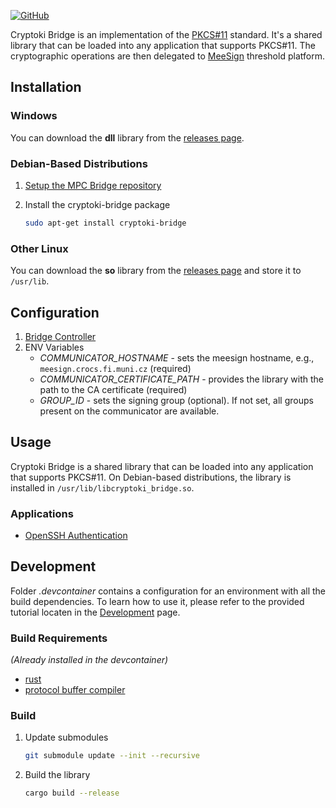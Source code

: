 [![GitHub](https://img.shields.io/badge/github-%23121011.svg?style=for-the-badge&logo=github&logoColor=white)](https://github.com/KristianMika/cryptoki-bridge)

Cryptoki Bridge is an implementation of the [PKCS#11](https://docs.oasis-open.org/pkcs11/pkcs11-base/v3.0/csprd01/pkcs11-base-v3.0-csprd01.html) standard. It's a shared library that can be loaded into any application that supports PKCS#11. The cryptographic operations are then delegated to [MeeSign](https://meesign.crocs.fi.muni.cz/) threshold platform.

## Installation

### Windows

You can download the **dll** library from the [releases page](https://github.com/KristianMika/cryptoki-bridge/releases).

### Debian-Based Distributions

1. [Setup the MPC Bridge repository](Debian-Repository.md)
2. Install the cryptoki-bridge package

    ```bash
    sudo apt-get install cryptoki-bridge
    ```

### Other Linux

You can download the **so** library from the [releases page](https://github.com/KristianMika/cryptoki-bridge/releases) and store it to `/usr/lib`.

## Configuration

1. [Bridge Controller](bridge-controller.md)
2. ENV Variables
   - _COMMUNICATOR_HOSTNAME_ - sets the meesign hostname, e.g., `meesign.crocs.fi.muni.cz` (required)
   - _COMMUNICATOR_CERTIFICATE_PATH_ - provides the library with the path to the CA certificate (required)
   - _GROUP_ID_ - sets the signing group (optional). If not set, all groups present on the communicator are available.

## Usage

Cryptoki Bridge is a shared library that can be loaded into any application that supports PKCS#11. On Debian-based distributions, the library is installed in `/usr/lib/libcryptoki_bridge.so`.

### Applications

- [OpenSSH Authentication](applications.md#openssh-authentication)

## Development

Folder _.devcontainer_ contains a configuration for an environment with all the build dependencies. To learn how to use it, please refer to the provided tutorial locaten in the [Development](development.md) page.

### Build Requirements

_(Already installed in the devcontainer)_

- [rust](https://www.rust-lang.org/tools/install)
- [protocol buffer compiler](https://grpc.io/docs/protoc-installation/)

### Build

1. Update submodules

    ``` bash
    git submodule update --init --recursive
    ```

2. Build the library

    ```bash
    cargo build --release
    ```

